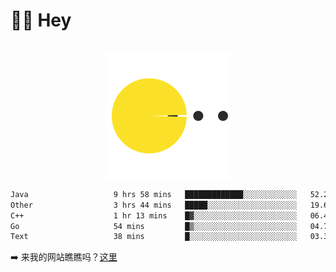 
# 👋🏻 Hey
<div align="center">
	<br>
	<img src="https://raw.githubusercontent.com/Aniket965/Aniket965/master/pacman.svg?sanitize=true" width="200" height="200">
	<br>
</div>

<!--START_SECTION:waka-->

```txt
Java                   9 hrs 58 mins   █████████████░░░░░░░░░░░░   52.20 %
Other                  3 hrs 44 mins   █████░░░░░░░░░░░░░░░░░░░░   19.61 %
C++                    1 hr 13 mins    █▓░░░░░░░░░░░░░░░░░░░░░░░   06.40 %
Go                     54 mins         █▒░░░░░░░░░░░░░░░░░░░░░░░   04.79 %
Text                   38 mins         █░░░░░░░░░░░░░░░░░░░░░░░░   03.35 %
```

<!--END_SECTION:waka-->

 ➡️  来我的网站瞧瞧吗？[这里](https://www.shaolongfei.com)

